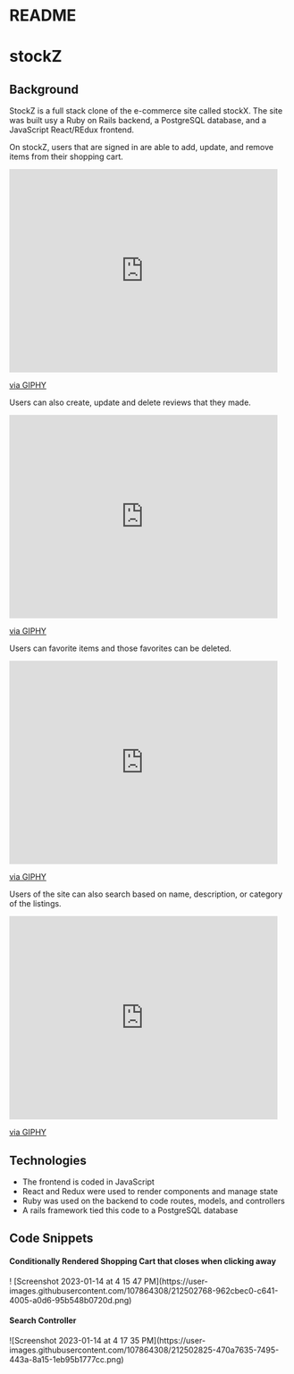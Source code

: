 # README

<h1>stockZ</h1>

<h2>Background</h2>
<p>StockZ is a full stack clone of the e-commerce site called stockX. The site was
built usy a Ruby on Rails backend, a PostgreSQL database, and a JavaScript React/REdux frontend.

On stockZ, users that are signed in are able to add, update, and remove items from their 
shopping cart. 
<iframe src="https://giphy.com/embed/vGDEdzPUH3vb41gFlw" width="480" height="364" frameBorder="0" class="giphy-embed" allowFullScreen></iframe><p><a href="https://giphy.com/gifs/vGDEdzPUH3vb41gFlw">via GIPHY</a></p>

Users can also create, update and delete reviews that they made. 
<iframe src="https://giphy.com/embed/jvGB0ZFjrL6gTLQBll" width="480" height="364" frameBorder="0" class="giphy-embed" allowFullScreen></iframe><p><a href="https://giphy.com/gifs/jvGB0ZFjrL6gTLQBll">via GIPHY</a></p>

Users can favorite items and those favorites can be deleted. 
<iframe src="https://giphy.com/embed/dvO5v4AozOhgbFivcK" width="480" height="364" frameBorder="0" class="giphy-embed" allowFullScreen></iframe><p><a href="https://giphy.com/gifs/dvO5v4AozOhgbFivcK">via GIPHY</a></p>


Users of the site can also search based on name, description, or category of the listings. 
<iframe src="https://giphy.com/embed/vGDEdzPUH3vb41gFlw" width="480" height="364" frameBorder="0" class="giphy-embed" allowFullScreen></iframe><p><a href="https://giphy.com/gifs/vGDEdzPUH3vb41gFlw">via GIPHY</a></p>

<h2>Technologies</h2>
<ul>
  <li>The frontend is coded in JavaScript</li>
  <li>React and Redux were used to render components and manage state</li>
  <li>Ruby was used on the backend to code routes, models, and controllers</li>
  <li>A rails framework tied this code to a PostgreSQL database</li>
</ul>

<h2>Code Snippets</h2>
<h4>Conditionally Rendered Shopping Cart that closes when clicking away</h4>!
[Screenshot 2023-01-14 at 4 15 47 PM](https://user-images.githubusercontent.com/107864308/212502768-962cbec0-c641-4005-a0d6-95b548b0720d.png)

<h4>Search Controller</h4>
![Screenshot 2023-01-14 at 4 17 35 PM](https://user-images.githubusercontent.com/107864308/212502825-470a7635-7495-443a-8a15-1eb95b1777cc.png)



